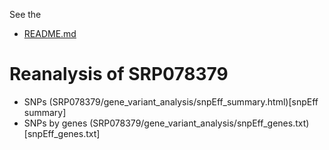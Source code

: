 
See the 
 * [README.md](README.md)

Reanalysis of SRP078379
===
* SNPs (SRP078379/gene_variant_analysis/snpEff_summary.html)[snpEff summary]
* SNPs by genes (SRP078379/gene_variant_analysis/snpEff_genes.txt)[snpEff_genes.txt]
